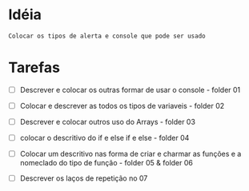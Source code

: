 # Idéia
    Colocar os tipos de alerta e console que pode ser usado

# Tarefas
- [ ] Descrever e colocar os outras formar de usar o console - folder 01  

- [ ] Colocar e descrever as todos os tipos de variaveis - folder 02

- [ ] Descrever e colocar outros uso do Arrays - folder 03

- [ ] colocar o descritivo do if e else if e else - folder 04  

- [ ] Colocar um descritivo nas forma de criar e charmar as funções e a nomeclado do tipo de função - folder 05 & folder 06  

- [ ] Descrever os laços de repetição no 07  
